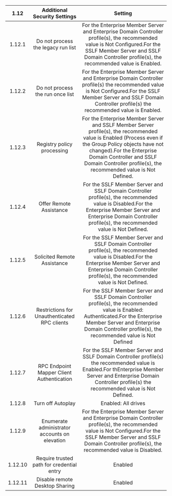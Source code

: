 1.12|Additional Security Settings|Setting
:-----:|:-----:|:-----:
1.12.1 |Do not process the legacy run list |For the Enterprise Member Server and Enterprise Domain Controller profile(s), the recommended value is Not Configured.For the SSLF Member Server and SSLF Domain Controller profile(s), the recommended value is Enabled.
1.12.2 |Do not process the run once list |	For the Enterprise Member Server and Enterprise Domain Controller profile(s) the recommended value is Not Configured.For the SSLF Member Server and SSLF Domain Controller profile(s) the recommended value is Enabled.
1.12.3 |Registry policy processing |For the Enterprise Member Server and SSLF Member Server profile(s), the recommended value is Enabled (Process even if the Group Policy objects have not changed).For the Enterprise Domain Controller and SSLF Domain Controller profile(s), the recommended value is Not Defined.
1.12.4 |Offer Remote Assistance |For the SSLF Member Server and SSLF Domain Controller profile(s), the recommended value is Disabled.For the Enterprise Member Server and Enterprise Domain Controller profile(s), the recommended value is Not Defined.
1.12.5 |Solicited Remote Assistance |For the SSLF Member Server and SSLF Domain Controller profile(s), the recommended value is Disabled.For the Enterprise Member Server and Enterprise Domain Controller profile(s), the recommended value is Not Defined.
1.12.6 |Restrictions for Unauthenticated RPC clients |For the SSLF Member Server and SSLF Domain Controller profile(s), the recommended value is Enabled: Authenticated.For the Enterprise Member Server and Enterprise Domain Controller profile(s), the recommended value is Not Defined
1.12.7 |	RPC Endpoint Mapper Client Authentication |For the SSLF Member Server and SSLF Domain Controller profile(s) the recommended value is Enabled.For thEnterprise Member Server and Enterprise Domain Controller profile(s) the recommended value is Not Defined.
1.12.8 |Turn off Autoplay |Enabled: All drives
1.12.9 |Enumerate administrator accounts on elevation|For the Enterprise Member Server and Enterprise Domain Controller profile(s), the recommended value is Not Configured.For the SSLF Member Server and SSLF Domain Controller profile(s), the recommended value is Disabled.
1.12.10 |Require trusted path for credential entry |Enabled
1.12.11 |Disable remote Desktop Sharing |Enabled
